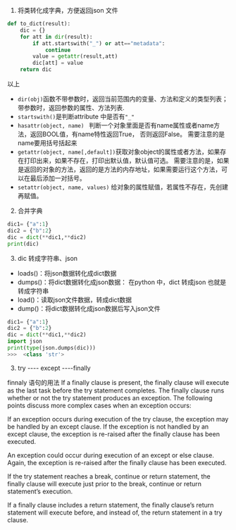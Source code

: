 1. 将类转化成字典，方便返回json 文件
```python
def to_dict(result):
    dic = {}
    for att in dir(result):
        if att.startswith("_") or att=="metadata":
            continue
        value = getattr(result,att)
        dic[att] = value
    return dic
```
以上
* `dir(obj)`函数不带参数时，返回当前范围内的变量、方法和定义的类型列表；带参数时，返回参数的属性、方法列表.
* `startswith()`是判断attribute 中是否有`"_"` 
* `hasattr(object, name) ` 判断一个对象里面是否有name属性或者name方法，返回BOOL值，有name特性返回True， 否则返回False。
需要注意的是name要用括号括起来
* `getattr(object, name[,default])`获取对象object的属性或者方法，如果存在打印出来，如果不存在，打印出默认值，默认值可选。
需要注意的是，如果是返回的对象的方法，返回的是方法的内存地址，如果需要运行这个方法，可以在最后添加一对括号。
* `setattr(object, name, values)` 给对象的属性赋值，若属性不存在，先创建再赋值。
2. 合并字典
```python
dic1= {"a":1}
dic2 = {"b":2}
dic = dict(**dic1,**dic2)
print(dic)
```
3. dic 转成字符串、json 
* loads()：将json数据转化成dict数据
* dumps()：将dict数据转化成json数据： 在python 中，dict 转成json 也就是 转成字符串
* load()：读取json文件数据，转成dict数据
* dump()：将dict数据转化成json数据后写入json文件
```python 
dic1= {"a":1}
dic2 = {"b":2}
dic = dict(**dic1,**dic2)
import json 
print(type(json.dumps(dic)))
>>>  <class 'str'>
```

3. try ---- except ----finally

finnaly 语句的用法
If a finally clause is present, the finally clause will execute as the last task before the try statement completes. The finally clause runs whether or not the try statement produces an exception. The following points discuss more complex cases when an exception occurs:

If an exception occurs during execution of the try clause, the exception may be handled by an except clause. If the exception is not handled by an except clause, the exception is re-raised after the finally clause has been executed.

An exception could occur during execution of an except or else clause. Again, the exception is re-raised after the finally clause has been executed.

If the try statement reaches a break, continue or return statement, the finally clause will execute just prior to the break, continue or return statement’s execution.

If a finally clause includes a return statement, the finally clause’s return statement will execute before, and instead of, the return statement in a try clause.
